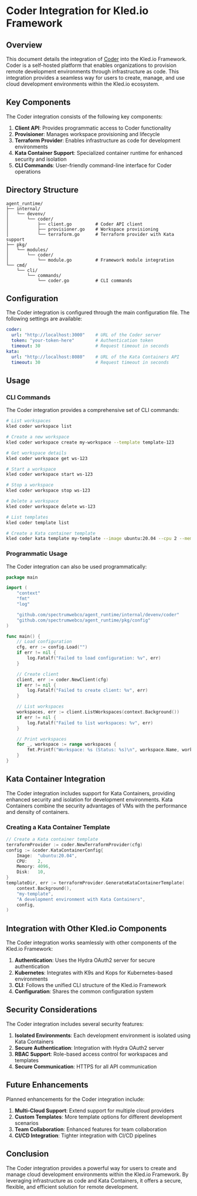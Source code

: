 # Coder Integration for Kled.io Framework

## Overview

This document details the integration of [Coder](https://github.com/coder/coder) into the Kled.io Framework. Coder is a self-hosted platform that enables organizations to provision remote development environments through infrastructure as code. This integration provides a seamless way for users to create, manage, and use cloud development environments within the Kled.io ecosystem.

## Key Components

The Coder integration consists of the following key components:

1. **Client API**: Provides programmatic access to Coder functionality
2. **Provisioner**: Manages workspace provisioning and lifecycle
3. **Terraform Provider**: Enables infrastructure as code for development environments
4. **Kata Container Support**: Specialized container runtime for enhanced security and isolation
5. **CLI Commands**: User-friendly command-line interface for Coder operations

## Directory Structure

```
agent_runtime/
├── internal/
│   └── devenv/
│       └── coder/
│           ├── client.go         # Coder API client
│           ├── provisioner.go    # Workspace provisioning
│           └── terraform.go      # Terraform provider with Kata support
├── pkg/
│   └── modules/
│       └── coder/
│           └── module.go         # Framework module integration
└── cmd/
    └── cli/
        └── commands/
            └── coder.go          # CLI commands
```

## Configuration

The Coder integration is configured through the main configuration file. The following settings are available:

```yaml
coder:
  url: "http://localhost:3000"    # URL of the Coder server
  token: "your-token-here"        # Authentication token
  timeout: 30                     # Request timeout in seconds
kata:
  url: "http://localhost:8080"    # URL of the Kata Containers API
  timeout: 30                     # Request timeout in seconds
```

## Usage

### CLI Commands

The Coder integration provides a comprehensive set of CLI commands:

```bash
# List workspaces
kled coder workspace list

# Create a new workspace
kled coder workspace create my-workspace --template template-123

# Get workspace details
kled coder workspace get ws-123

# Start a workspace
kled coder workspace start ws-123

# Stop a workspace
kled coder workspace stop ws-123

# Delete a workspace
kled coder workspace delete ws-123

# List templates
kled coder template list

# Create a Kata container template
kled coder kata template my-template --image ubuntu:20.04 --cpu 2 --memory 4096 --disk 10
```

### Programmatic Usage

The Coder integration can also be used programmatically:

```go
package main

import (
	"context"
	"fmt"
	"log"

	"github.com/spectrumwebco/agent_runtime/internal/devenv/coder"
	"github.com/spectrumwebco/agent_runtime/pkg/config"
)

func main() {
	// Load configuration
	cfg, err := config.Load("")
	if err != nil {
		log.Fatalf("Failed to load configuration: %v", err)
	}

	// Create client
	client, err := coder.NewClient(cfg)
	if err != nil {
		log.Fatalf("Failed to create client: %v", err)
	}

	// List workspaces
	workspaces, err := client.ListWorkspaces(context.Background())
	if err != nil {
		log.Fatalf("Failed to list workspaces: %v", err)
	}

	// Print workspaces
	for _, workspace := range workspaces {
		fmt.Printf("Workspace: %s (Status: %s)\n", workspace.Name, workspace.Status)
	}
}
```

## Kata Container Integration

The Coder integration includes support for Kata Containers, providing enhanced security and isolation for development environments. Kata Containers combine the security advantages of VMs with the performance and density of containers.

### Creating a Kata Container Template

```go
// Create a Kata container template
terraformProvider := coder.NewTerraformProvider(cfg)
config := &coder.KataContainerConfig{
    Image:  "ubuntu:20.04",
    CPU:    2,
    Memory: 4096,
    Disk:   10,
}
templateDir, err := terraformProvider.GenerateKataContainerTemplate(
    context.Background(), 
    "my-template", 
    "A development environment with Kata Containers", 
    config,
)
```

## Integration with Other Kled.io Components

The Coder integration works seamlessly with other components of the Kled.io Framework:

1. **Authentication**: Uses the Hydra OAuth2 server for secure authentication
2. **Kubernetes**: Integrates with K9s and Kops for Kubernetes-based environments
3. **CLI**: Follows the unified CLI structure of the Kled.io Framework
4. **Configuration**: Shares the common configuration system

## Security Considerations

The Coder integration includes several security features:

1. **Isolated Environments**: Each development environment is isolated using Kata Containers
2. **Secure Authentication**: Integration with Hydra OAuth2 server
3. **RBAC Support**: Role-based access control for workspaces and templates
4. **Secure Communication**: HTTPS for all API communication

## Future Enhancements

Planned enhancements for the Coder integration include:

1. **Multi-Cloud Support**: Extend support for multiple cloud providers
2. **Custom Templates**: More template options for different development scenarios
3. **Team Collaboration**: Enhanced features for team collaboration
4. **CI/CD Integration**: Tighter integration with CI/CD pipelines

## Conclusion

The Coder integration provides a powerful way for users to create and manage cloud development environments within the Kled.io Framework. By leveraging infrastructure as code and Kata Containers, it offers a secure, flexible, and efficient solution for remote development.
